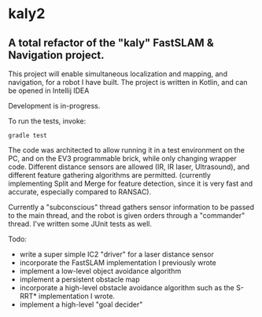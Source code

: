 # kaly2
## A total refactor of the "kaly" FastSLAM &amp; Navigation project.

This project will enable simultaneous localization and mapping, and navigation, for a robot I have built.
The project is written in Kotlin, and can be opened in Intellij IDEA

Development is in-progress.

To run the tests, invoke:

`gradle test`


The code was architected to allow running it in a test environment on the PC, and on the EV3 programmable brick, while only changing wrapper code.
Different distance sensors are allowed (IR, IR laser, Ultrasound), and different feature gathering algorithms are permitted.
(currently implementing Split and Merge for feature detection, since it is very fast and accurate, especially compared to RANSAC).

Currently a "subconscious" thread gathers sensor information to be passed to the main thread, and the robot is given orders through a "commander" thread.
I've written some JUnit tests as well.


Todo:
  - write a super simple IC2 "driver" for a laser distance sensor
  - incorporate the FastSLAM implementation I previously wrote
  - implement a low-level object avoidance algorithm
  - implement a persistent obstacle map
  - incorporate a high-level obstacle avoidance algorithm such as the S-RRT* implementation I wrote.
  - implement a high-level "goal decider"
